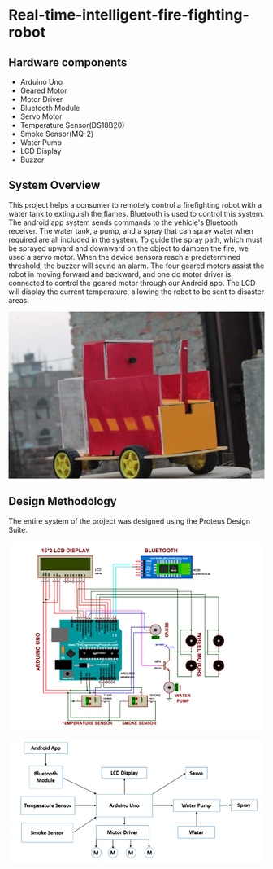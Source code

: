 # Real-time-intelligent-fire-fighting-robot

## Hardware components
- Arduino Uno
- Geared Motor 
- Motor Driver
- Bluetooth Module
- Servo Motor
- Temperature Sensor(DS18B20)
- Smoke Sensor(MQ-2)
- Water Pump
- LCD Display
- Buzzer
## System Overview
This project helps a consumer to remotely control a firefighting robot with a water tank to extinguish the flames. Bluetooth is used to control this system. The android app system sends commands to the vehicle's Bluetooth receiver. The water tank, a pump, and a spray that can spray water when required are all included in the system. To guide the spray path, which must be sprayed upward and downward on the object to dampen the fire, we used a servo motor. When the device sensors reach a predetermined threshold, the buzzer will sound an alarm. The four geared motors assist the robot in moving forward and backward, and one dc motor driver is connected to control the geared motor through our Android app. The LCD will display the current temperature, allowing the robot to be sent to disaster areas.
<p align="middle">
<img src="Demo robot.jpg">
</p>

## Design Methodology
The entire system of the project was designed using the Proteus Design Suite.

<p align="middle">
<img src="Proteus Model.png">
</p>

<p align="middle">
<img src="Design Methodology.png">
</p>

